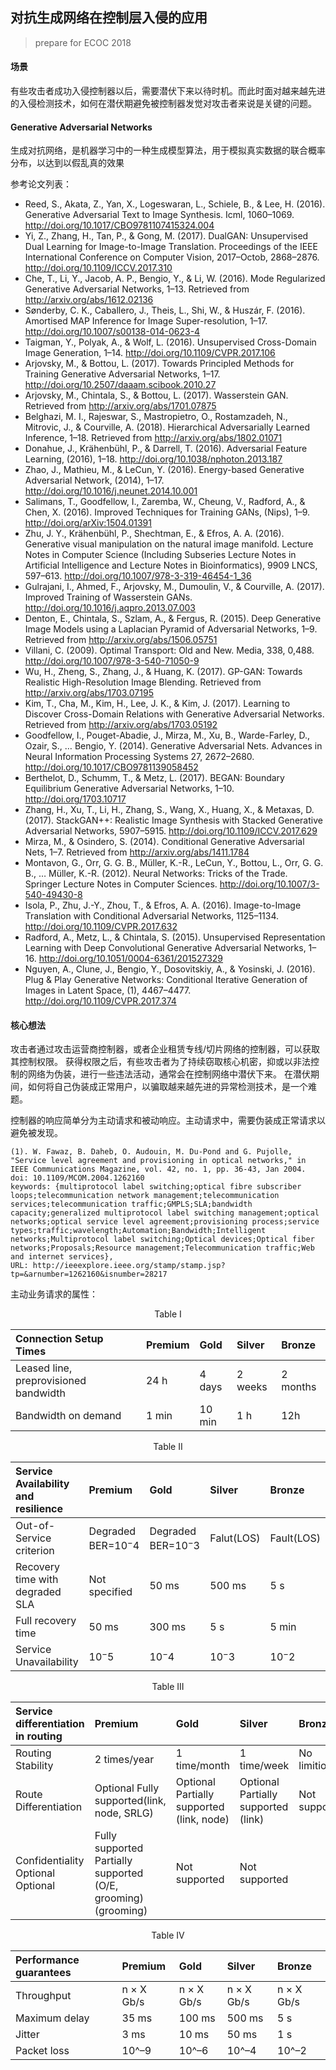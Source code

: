 ## 对抗生成网络在控制层入侵的应用

> prepare for ECOC 2018

#### 场景
有些攻击者成功入侵控制器以后，需要潜伏下来以待时机。而此时面对越来越先进的入侵检测技术，如何在潜伏期避免被控制器发觉对攻击者来说是关键的问题。

#### Generative Adversarial Networks
生成对抗网络，是机器学习中的一种生成模型算法，用于模拟真实数据的联合概率分布，以达到以假乱真的效果


参考论文列表：

* Reed, S., Akata, Z., Yan, X., Logeswaran, L., Schiele, B., & Lee, H. (2016). Generative Adversarial Text to Image Synthesis. Icml, 1060–1069. http://doi.org/10.1017/CBO9781107415324.004
* Yi, Z., Zhang, H., Tan, P., & Gong, M. (2017). DualGAN: Unsupervised Dual Learning for Image-to-Image Translation. Proceedings of the IEEE International Conference on Computer Vision, 2017–Octob, 2868–2876. http://doi.org/10.1109/ICCV.2017.310
* Che, T., Li, Y., Jacob, A. P., Bengio, Y., & Li, W. (2016). Mode Regularized Generative Adversarial Networks, 1–13. Retrieved from http://arxiv.org/abs/1612.02136
* Sønderby, C. K., Caballero, J., Theis, L., Shi, W., & Huszár, F. (2016). Amortised MAP Inference for Image Super-resolution, 1–17. http://doi.org/10.1007/s00138-014-0623-4
* Taigman, Y., Polyak, A., & Wolf, L. (2016). Unsupervised Cross-Domain Image Generation, 1–14. http://doi.org/10.1109/CVPR.2017.106
* Arjovsky, M., & Bottou, L. (2017). Towards Principled Methods for Training Generative Adversarial Networks, 1–17. http://doi.org/10.2507/daaam.scibook.2010.27
* Arjovsky, M., Chintala, S., & Bottou, L. (2017). Wasserstein GAN. Retrieved from http://arxiv.org/abs/1701.07875
* Belghazi, M. I., Rajeswar, S., Mastropietro, O., Rostamzadeh, N., Mitrovic, J., & Courville, A. (2018). Hierarchical Adversarially Learned Inference, 1–18. Retrieved from http://arxiv.org/abs/1802.01071
* Donahue, J., Krähenbühl, P., & Darrell, T. (2016). Adversarial Feature Learning, (2016), 1–18. http://doi.org/10.1038/nphoton.2013.187
* Zhao, J., Mathieu, M., & LeCun, Y. (2016). Energy-based Generative Adversarial Network, (2014), 1–17. http://doi.org/10.1016/j.neunet.2014.10.001
* Salimans, T., Goodfellow, I., Zaremba, W., Cheung, V., Radford, A., & Chen, X. (2016). Improved Techniques for Training GANs, (Nips), 1–9. http://doi.org/arXiv:1504.01391
* Zhu, J. Y., Krähenbühl, P., Shechtman, E., & Efros, A. A. (2016). Generative visual manipulation on the natural image manifold. Lecture Notes in Computer Science (Including Subseries Lecture Notes in Artificial Intelligence and Lecture Notes in Bioinformatics), 9909 LNCS, 597–613. http://doi.org/10.1007/978-3-319-46454-1_36
* Gulrajani, I., Ahmed, F., Arjovsky, M., Dumoulin, V., & Courville, A. (2017). Improved Training of Wasserstein GANs. http://doi.org/10.1016/j.aqpro.2013.07.003
* Denton, E., Chintala, S., Szlam, A., & Fergus, R. (2015). Deep Generative Image Models using a Laplacian Pyramid of Adversarial Networks, 1–9. Retrieved from http://arxiv.org/abs/1506.05751
* Villani, C. (2009). Optimal Transport: Old and New. Media, 338, 0,488. http://doi.org/10.1007/978-3-540-71050-9
* Wu, H., Zheng, S., Zhang, J., & Huang, K. (2017). GP-GAN: Towards Realistic High-Resolution Image Blending. Retrieved from http://arxiv.org/abs/1703.07195
* Kim, T., Cha, M., Kim, H., Lee, J. K., & Kim, J. (2017). Learning to Discover Cross-Domain Relations with Generative Adversarial Networks. Retrieved from http://arxiv.org/abs/1703.05192
* Goodfellow, I., Pouget-Abadie, J., Mirza, M., Xu, B., Warde-Farley, D., Ozair, S., … Bengio, Y. (2014). Generative Adversarial Nets. Advances in Neural Information Processing Systems 27, 2672–2680. http://doi.org/10.1017/CBO9781139058452
* Berthelot, D., Schumm, T., & Metz, L. (2017). BEGAN: Boundary Equilibrium Generative Adversarial Networks, 1–10. http://doi.org/1703.10717
* Zhang, H., Xu, T., Li, H., Zhang, S., Wang, X., Huang, X., & Metaxas, D. (2017). StackGAN++: Realistic Image Synthesis with Stacked Generative Adversarial Networks, 5907–5915. http://doi.org/10.1109/ICCV.2017.629
* Mirza, M., & Osindero, S. (2014). Conditional Generative Adversarial Nets, 1–7. Retrieved from http://arxiv.org/abs/1411.1784
* Montavon, G., Orr, G. G. B., Müller, K.-R., LeCun, Y., Bottou, L., Orr, G. G. B., … Müller, K.-R. (2012). Neural Networks: Tricks of the Trade. Springer Lecture Notes in Computer Sciences. http://doi.org/10.1007/3-540-49430-8
* Isola, P., Zhu, J.-Y., Zhou, T., & Efros, A. A. (2016). Image-to-Image Translation with Conditional Adversarial Networks, 1125–1134. http://doi.org/10.1109/CVPR.2017.632
* Radford, A., Metz, L., & Chintala, S. (2015). Unsupervised Representation Learning with Deep Convolutional Generative Adversarial Networks, 1–16. http://doi.org/10.1051/0004-6361/201527329
* Nguyen, A., Clune, J., Bengio, Y., Dosovitskiy, A., & Yosinski, J. (2016). Plug & Play Generative Networks: Conditional Iterative Generation of Images in Latent Space, (1), 4467–4477. http://doi.org/10.1109/CVPR.2017.374

#### 核心想法

攻击者通过攻击运营商控制器，或者企业租赁专线/切片网络的控制器，可以获取其控制权限。
获得权限之后，有些攻击者为了持续窃取核心机密，抑或以非法控制的网络为伪装，进行一些违法活动，通常会在控制网络中潜伏下来。
在潜伏期间，如何将自己伪装成正常用户，以骗取越来越先进的异常检测技术，是一个难题。

控制器的响应简单分为主动请求和被动响应。主动请求中，需要伪装成正常请求以避免被发现。
```
(1). W. Fawaz, B. Daheb, O. Audouin, M. Du-Pond and G. Pujolle, "Service level agreement and provisioning in optical networks," in IEEE Communications Magazine, vol. 42, no. 1, pp. 36-43, Jan 2004.
doi: 10.1109/MCOM.2004.1262160
keywords: {multiprotocol label switching;optical fibre subscriber loops;telecommunication network management;telecommunication services;telecommunication traffic;GMPLS;SLA;bandwidth capacity;generalized multiprotocol label switching management;optical networks;optical service level agreement;provisioning process;service types;traffic;wavelength;Automation;Bandwidth;Intelligent networks;Multiprotocol label switching;Optical devices;Optical fiber networks;Proposals;Resource management;Telecommunication traffic;Web and internet services},
URL: http://ieeexplore.ieee.org/stamp/stamp.jsp?tp=&arnumber=1262160&isnumber=28217
```
主动业务请求的属性：

<center><bold>Table I<bold></center>

|Connection Setup Times|Premium|Gold|Silver|Bronze|
|:---|:---|:---|:---|:---|
|Leased line, preprovisioned bandwidth| 24 h| 4 days| 2 weeks| 2 months|
|Bandwidth on demand| 1 min|10 min|1 h|12h|

<center><bold>Table II<bold></center>

|Service Availability and resilience|Premium| Gold|Silver|Bronze|
|:----|:----|:----|:----|:----|
|Out-of-Service criterion| Degraded BER=$10^-4$|Degraded BER=$10^-3$|Falut(LOS)|Fault(LOS)|
|Recovery time with degraded SLA| Not specified| 50 ms| 500 ms| 5 s|
|Full recovery time| 50 ms| 300 ms| 5 s| 5 min|
|Service Unavailability| $10^-5$|$10^-4$|$10^-3$|$10^-2$|

<center><bold>Table III<bold></center>

|Service differentiation in routing|Premium| Gold|Silver|Bronze|
|:-----|:-----|:-----|:-----|:-----|
|Routing Stability| 2 times/year| 1 time/month| 1 time/week | No limition|
|Route Differentiation|Optional Fully supported(link, node, SRLG)|Optional Partially supported (link, node)|Optional Partially supported (link)| Not supported|
|Confidentiality Optional Optional|Fully supported Partially supported (O/E, grooming) (grooming)|Not supported |Not supported |


<center><bold>Table IV<bold></center>

|Performance guarantees|Premium| Gold|Silver|Bronze|
|:-----|:-----|:-----|:-----|:-----|
|Throughput |n × X Gb/s|n × X Gb/s |n × X Gb/s |n × X Gb/s |
|Maximum delay |35 ms |100 ms |500 ms |5 s|
|Jitter |3 ms |10 ms |50 ms |1 s|
|Packet loss |10^–9 |10^–6 |10^–4 |10^–2|